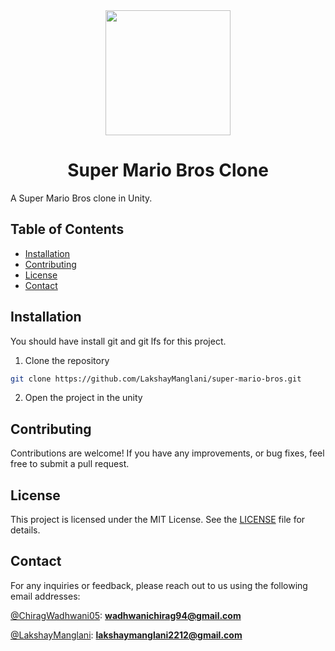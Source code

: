 <div align="center">
    <img src="./Assets/Sprites/Icons/logo.png"
    width="200">
    <h1 align="center">Super Mario Bros Clone</h1>
</div>
A Super Mario Bros clone in Unity.

## Table of Contents

- [Installation](#installation)
- [Contributing](#contributing)
- [License](#license)
- [Contact](#contact)

## Installation

You should have install git and git lfs for this project.

1. Clone the repository

```bash
git clone https://github.com/LakshayManglani/super-mario-bros.git
```

2. Open the project in the unity

## Contributing

Contributions are welcome! If you have any improvements, or bug fixes, feel free to submit a pull request.

## License

This project is licensed under the MIT License. See the [LICENSE](./LICENSE) file for details.

## Contact

For any inquiries or feedback, please reach out to us using the following email addresses:

[@ChiragWadhwani05](https://github.com/ChiragWadhwani05):
**[wadhwanichirag94@gmail.com](mailto:wadhwanichirag94@gmail.com)**

[@LakshayManglani](https://github.com/LakshayManglani):
**[lakshaymanglani2212@gmail.com](mailto:lakshaymanglani2212@gmail.com)**
